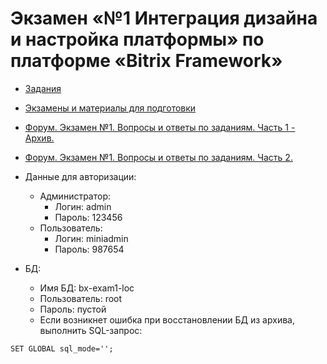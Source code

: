 # Экзамен «№1 Интеграция дизайна и настройка платформы» по платформе «Bitrix Framework»

* [Задания](./wiki/tasks/tasks.md)

* [Экзамены и материалы для подготовки](https://academy.1c-bitrix.ru/certification/exams.php)

* [Форум. Экзамен №1. Вопросы и ответы по заданиям. Часть 1 - Архив.](https://dev.1c-bitrix.ru/community/forums/forum6/topic83379/)
* [Форум. Экзамен №1. Вопросы и ответы по заданиям. Часть 2.](https://dev.1c-bitrix.ru/community/forums/forum6/topic96483/)

* Данные для авторизации:
    * Администратор:
        * Логин: admin
        * Пароль: 123456
    * Пользователь:
        * Логин: miniadmin
        * Пароль: 987654

* БД:
    * Имя БД: bx-exam1-loc
    * Пользователь: root
    * Пароль: пустой
    * Если возникнет ошибка при восстановлении БД из архива, выполнить SQL-запрос:
````    
SET GLOBAL sql_mode='';
````
